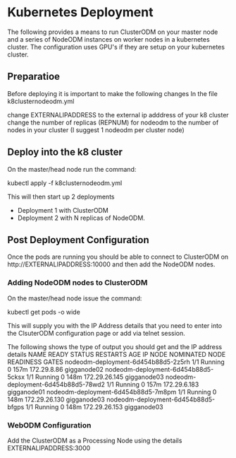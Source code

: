# Kubernetes Deployment
The following provides a means to run ClusterODM on your master node and a series of NodeODM instances on worker nodes in a kubernetes cluster.
The configuration uses GPU's if they are setup on your kubernetes cluster.

## Preparatioe
Before deploying it is important to make the following changes In the file k8clusternodeodm.yml

change EXTERNALIPADDRESS to the external ip adddress of your k8 cluster
change the number of replicas (REPNUM) for nodeodm to the number of nodes in your cluster (I suggest 1 nodeodm per cluster node)

## Deploy into the k8 cluster
On the  master/head node run the command:

kubectl apply -f k8clusternodeodm.yml

This will then start up 2 deployments
- Deployment 1 with ClusterODM
- Deployment 2 with N replicas of NodeODM.

## Post Deployment Configuration
Once the pods are running you should be able to connect to ClusterODM on http://EXTERNALIPADDRESS:10000 and then add the NodeODM nodes.

### Adding NodeODM nodes to ClusterODM
On the master/head node issue the command: 

kubectl get pods -o wide 

This will supply you with the IP Address details that you need to enter into the ClsuterODM configuration page or add via telnet session.

The following shows the type of output you should get and the IP address details
NAME                                                       READY   STATUS    RESTARTS      AGE     IP              NODE          NOMINATED NODE   READINESS GATES
nodeodm-deployment-6d454b88d5-2z5rh                        1/1     Running   0             157m    172.29.8.86     gigganode02   <none>           <none>
nodeodm-deployment-6d454b88d5-5cksx                        1/1     Running   0             148m    172.29.26.145   gigganode03   <none>           <none>
nodeodm-deployment-6d454b88d5-78wd2                        1/1     Running   0             157m    172.29.6.183    gigganode01   <none>           <none>
nodeodm-deployment-6d454b88d5-7m8pm                        1/1     Running   0             148m    172.29.26.130   gigganode03   <none>           <none>
nodeodm-deployment-6d454b88d5-bfgps                        1/1     Running   0             148m    172.29.26.153   gigganode03   <none>           <none>

### WebODM Configuration
Add the ClusterODM as a Processing Node using the details
EXTERNALIPADDRESS:3000
